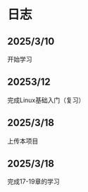 日志  
====

## 2025/3/10  
开始学习  
## 20253/12  
完成Linux基础入门（复习）  
## 2025/3/18  
上传本项目  
## 2025/3/18
完成17-19章的学习
